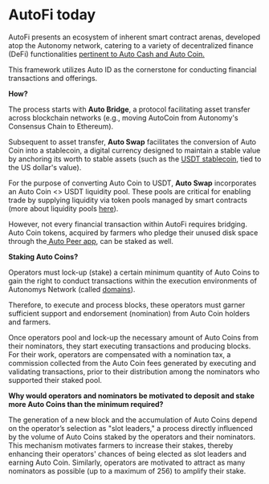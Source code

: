 # AutoFi today

AutoFi presents an ecosystem of inherent smart contract arenas, developed atop the Autonomy network, catering to a variety of decentralized finance (DeFi) functionalities [pertinent to Auto Cash and Auto Coin.](an-introduction-to-autocoin-and-autocash.md)

This framework utilizes Auto ID as the cornerstone for conducting financial transactions and offerings.

**How?**

The process starts with **Auto Bridge**, a protocol facilitating asset transfer across blockchain networks (e.g., moving AutoCoin from Autonomy's Consensus Chain to Ethereum).

Subsequent to asset transfer, **Auto Swap** facilitates the conversion of Auto Coin into a stablecoin, a digital currency designed to maintain a stable value by anchoring its worth to stable assets (such as the [USDT stablecoin](https://tether.to/en/), tied to the US dollar's value).

For the purpose of converting Auto Coin to USDT, **Auto Swap** incorporates an Auto Coin <> USDT liquidity pool. These pools are critical for enabling trade by supplying liquidity via token pools managed by smart contracts (more about liquidity pools [here](introduction-to-defi.md)).

However, not every financial transaction within AutoFi requires bridging. Auto Coin tokens, acquired by farmers who pledge their unused disk space through the[ Auto Peer app](../autopeer/), can be staked as well.

**Staking Auto Coins?**

Operators must lock-up (stake) a certain minimum quantity of Auto Coins to gain the right to conduct transactions within the execution environments of Autonomys Network (called [domains](https://subnomicon.subspace.network/docs/category/domains)).

Therefore, to execute and process blocks, these operators must garner sufficient support and endorsement (nomination) from Auto Coin holders and farmers.

Once operators pool and lock-up the necessary amount of Auto Coins from their nominators, they start executing transactions and producing blocks. For their work, operators are compensated with a nomination tax, a commission collected from the Auto Coin fees generated by executing and validating transactions, prior to their distribution among the nominators who supported their staked pool.

**Why would operators and nominators be motivated to deposit and stake more Auto Coins than the minimum required?**

The generation of a new block and the accumulation of Auto Coins depend on the operator’s selection as "slot leaders," a process directly influenced by the volume of Auto Coins staked by the operators and their nominators. This mechanism motivates farmers to increase their stakes, thereby enhancing their operators' chances of being elected as slot leaders and earning Auto Coin. Similarly, operators are motivated to attract as many nominators as possible (up to a maximum of 256) to amplify their stake.
